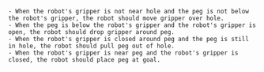 
    - When the robot's gripper is not near hole and the peg is not below the robot's gripper, the robot should move gripper over hole.
    - When the peg is below the robot's gripper and the robot's gripper is open, the robot should drop gripper around peg.
    - When the robot's gripper is closed around peg and the peg is still in hole, the robot should pull peg out of hole.
    - When the robot's gripper is near peg and the robot's gripper is closed, the robot should place peg at goal.